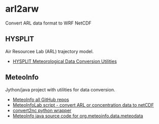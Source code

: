 # arl2arw

Convert ARL data format to WRF NetCDF

## HYSPLIT

Air Resourcee Lab (ARL) trajectory model.

* [HYSPLIT Meteorological Data Conversion Utilities](https://www.ready.noaa.gov/HYSPLIT_data2arl.php)

## MeteoInfo

Jython/java project with utilities for data conversion.

* [MeteoInfo all GitHub repos](https://github.com/meteoinfo)
* [MeteoInfoLab script - convert ARL or concentration data to netCDF](https://hysplitbbs.arl.noaa.gov/viewtopic.php?t=1242)
* [convert2nc python wrapper](https://github.com/meteoinfo/MeteoInfo/blob/d580c01563027add2298d99b1b68642dfe3a516a/MeteoInfoLab/pylib/mipylib/dataset/midata.py#L599)
* [MeteoInfo java source code for org.meteoinfo.data.meteodata](https://github.com/meteoinfo/MeteoInfo/tree/master/MeteoInfoLib/src/main/java/org/meteoinfo/data/meteodata)

